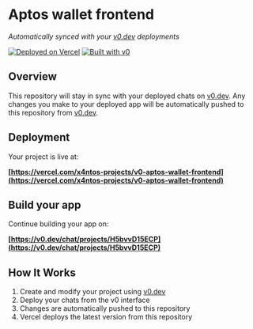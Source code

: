 # Aptos wallet frontend

*Automatically synced with your [v0.dev](https://v0.dev) deployments*

[![Deployed on Vercel](https://img.shields.io/badge/Deployed%20on-Vercel-black?style=for-the-badge&logo=vercel)](https://vercel.com/x4ntos-projects/v0-aptos-wallet-frontend)
[![Built with v0](https://img.shields.io/badge/Built%20with-v0.dev-black?style=for-the-badge)](https://v0.dev/chat/projects/H5bvvD15ECP)

## Overview

This repository will stay in sync with your deployed chats on [v0.dev](https://v0.dev).
Any changes you make to your deployed app will be automatically pushed to this repository from [v0.dev](https://v0.dev).

## Deployment

Your project is live at:

**[https://vercel.com/x4ntos-projects/v0-aptos-wallet-frontend](https://vercel.com/x4ntos-projects/v0-aptos-wallet-frontend)**

## Build your app

Continue building your app on:

**[https://v0.dev/chat/projects/H5bvvD15ECP](https://v0.dev/chat/projects/H5bvvD15ECP)**

## How It Works

1. Create and modify your project using [v0.dev](https://v0.dev)
2. Deploy your chats from the v0 interface
3. Changes are automatically pushed to this repository
4. Vercel deploys the latest version from this repository